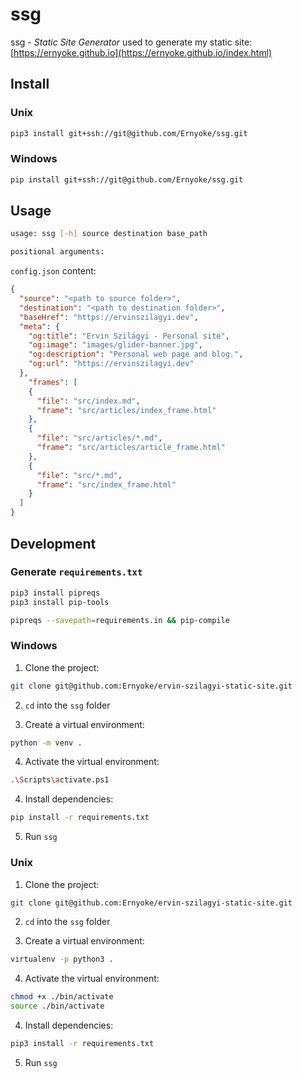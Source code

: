 # ssg

ssg - *Static Site Generator* used to generate my static site: [https://ernyoke.github.io](https://ernyoke.github.io/index.html)

## Install

### Unix 

```bash
pip3 install git+ssh://git@github.com/Ernyoke/ssg.git
```

### Windows

```bash
pip install git+ssh://git@github.com/Ernyoke/ssg.git
```

## Usage

```bash
usage: ssg [-h] source destination base_path

positional arguments:
```

`config.json` content:

```json
{
  "source": "<path to source folder>",
  "destination": "<path to destination folder>",
  "baseHref": "https://ervinszilagyi.dev",
  "meta": {
    "og:title": "Ervin Szilágyi - Personal site",
    "og:image": "images/glider-banner.jpg",
    "og:description": "Personal web page and blog.",
    "og:url": "https://ervinszilagyi.dev"
  },
    "frames": [
    {
      "file": "src/index.md",
      "frame": "src/articles/index_frame.html"
    },
    {
      "file": "src/articles/*.md",
      "frame": "src/articles/article_frame.html"
    },
    {
      "file": "src/*.md",
      "frame": "src/index_frame.html"
    }
  ]
}
```

## Development

### Generate `requirements.txt`

```bash
pip3 install pipreqs
pip3 install pip-tools

pipreqs --savepath=requirements.in && pip-compile
```

### Windows

1. Clone the project:
   
```bash
git clone git@github.com:Ernyoke/ervin-szilagyi-static-site.git
```

2. `cd` into the `ssg` folder
   
3. Create a virtual environment:

```bash
python -m venv .
```

4. Activate the virtual environment:

```bash
.\Scripts\activate.ps1
```

4. Install dependencies:

```bash
pip install -r requirements.txt
```

5. Run `ssg`

### Unix

1. Clone the project:
   
```bash
git clone git@github.com:Ernyoke/ervin-szilagyi-static-site.git
```

2. `cd` into the `ssg` folder
   
3. Create a virtual environment:

```bash
virtualenv -p python3 .
```

4. Activate the virtual environment:

```bash
chmod +x ./bin/activate
source ./bin/activate
```

4. Install dependencies:

```bash
pip3 install -r requirements.txt
```
5. Run `ssg`